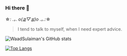 ### Hi there 👋
☆*: .｡. o(≧▽≦)o .｡.:*☆

> I tend to talk to myself, when I need expert advice.
<!--
**WaadSulaiman/WaadSulaiman** is a ✨ _special_ ✨ repository because its `README.md` (this file) appears on your GitHub profile.

Here are some ideas to get you started:

- 🔭 I’m currently working on ...
- 🌱 I’m currently learning ...
- 👯 I’m looking to collaborate on ...
- 🤔 I’m looking for help with ...
- 💬 Ask me about ...
- 📫 How to reach me: ...
- 😄 Pronouns: ...
- ⚡ Fun fact: ...
-->

![WaadSulaiman's GitHub stats](https://github-readme-stats.vercel.app/api?username=waadsulaiman&count_private=true&show_icons=true&theme=shades-of-purple)

[![Top Langs](https://github-readme-stats.vercel.app/api/top-langs/?username=waadsulaiman&layout=compactshow_icons=true&theme=shades-of-purple)](https://github.com/waadsulaiman/github-readme-stats)
